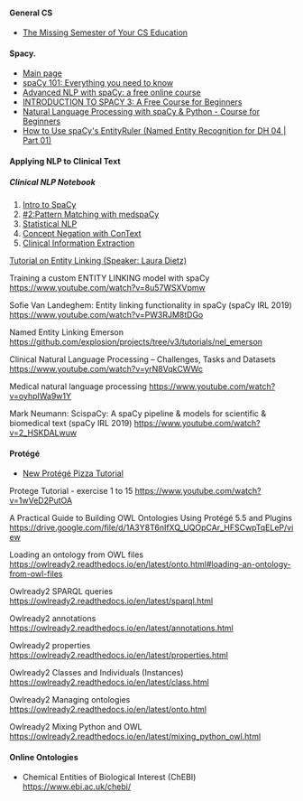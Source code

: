#### General CS

- [The Missing Semester of Your CS Education](https://missing.csail.mit.edu/)

#### Spacy. 
- [Main page](https://spacy.io/)
- [spaCy 101: Everything you need to know](https://spacy.io/usage/spacy-101)
- [Advanced NLP with spaCy: a free online course](https://course.spacy.io/en/)
- [INTRODUCTION TO SPACY 3: A Free Course for Beginners](http://spacy.pythonhumanities.com/intro.html)
- [Natural Language Processing with spaCy & Python - Course for Beginners](https://www.youtube.com/watch?v=dIUTsFT2MeQ)
- [How to Use spaCy's EntityRuler (Named Entity Recognition for DH 04 | Part 01)](https://www.youtube.com/watch?v=wpyCzodvO3A)

#### Applying NLP to Clinical Text
##### Clinical NLP Notebook 
1. [Intro to SpaCy](https://www.youtube.com/watch?v=wsAJpTyE6OY)
2. [#2:Pattern Matching with medspaCy](https://www.youtube.com/watch?v=ymON0qXbbdw)
3. [Statistical NLP](https://www.youtube.com/watch?v=kKqesjURq60)
4. [Concept Negation with ConText](https://www.youtube.com/watch?v=-YxyxE4qP4E)
5. [Clinical Information Extraction](https://www.youtube.com/watch?v=EVLPi777wW4)

[Tutorial on Entity Linking (Speaker: Laura Dietz)](https://www.youtube.com/watch?v=CBvE3BNErgE)

Training a custom ENTITY LINKING model with spaCy https://www.youtube.com/watch?v=8u57WSXVpmw

Sofie Van Landeghem: Entity linking functionality in spaCy (spaCy IRL 2019) https://www.youtube.com/watch?v=PW3RJM8tDGo

Named Entity Linking Emerson https://github.com/explosion/projects/tree/v3/tutorials/nel_emerson

Clinical Natural Language Processing – Challenges, Tasks and Datasets https://www.youtube.com/watch?v=yrN8VqkCWWc

Medical natural language processing https://www.youtube.com/watch?v=oyhpIWa9w1Y

Mark Neumann: ScispaCy: A spaCy pipeline & models for scientific & biomedical text (spaCy IRL 2019) https://www.youtube.com/watch?v=2_HSKDALwuw

#### Protégé
- [New Protégé Pizza Tutorial](https://www.michaeldebellis.com/post/new-protege-pizza-tutorial)

Protege Tutorial - exercise 1 to 15 https://www.youtube.com/watch?v=1wVeD2PutOA

A Practical Guide to Building OWL Ontologies Using Protégé 5.5 and Plugins https://drive.google.com/file/d/1A3Y8T6nIfXQ_UQOpCAr_HFSCwpTqELeP/view

Loading an ontology from OWL files https://owlready2.readthedocs.io/en/latest/onto.html#loading-an-ontology-from-owl-files

Owlready2 SPARQL queries https://owlready2.readthedocs.io/en/latest/sparql.html

Owlready2 annotations https://owlready2.readthedocs.io/en/latest/annotations.html

Owlready2 properties https://owlready2.readthedocs.io/en/latest/properties.html

Owlready2 Classes and Individuals (Instances) https://owlready2.readthedocs.io/en/latest/class.html

Owlready2 Managing ontologies https://owlready2.readthedocs.io/en/latest/onto.html

Owlready2 Mixing Python and OWL https://owlready2.readthedocs.io/en/latest/mixing_python_owl.html

#### Online Ontologies

- Chemical Entities of Biological Interest (ChEBI) https://www.ebi.ac.uk/chebi/
